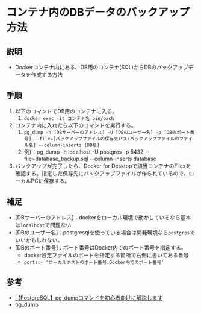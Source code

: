 # コンテナ内のDBデータのバックアップ方法
## 説明
- Dockerコンテナ内にある、DB用のコンテナ(SQL)からDBのバックアップデータを作成する方法

## 手順
1. 以下のコマンドでDB用のコンテナに入る。
   1. ``docker exec -it コンテナ名 bin/bach``
2. コンテナ内に入れたら以下のコマンドを実行する。
   1. ``pg_dump -h [DBサーバーのアドレス] -U [DBのユーザー名] -p [DBのポート番号] --file=[バックアップファイルの保存先パス/バックアップファイルのファイル名] --column-inserts [DB名]``
   2. 例)：pg_dump -h localhost -U postgres -p 5432 --file=database_backup.sql --column-inserts database
3. バックアップが完了したら、Docker for Desktopで該当コンテナのFilesを確認する。指定した保存先にバックアップファイルが作られているので、ローカルPCに保存する。

## 補足    
- [DBサーバーのアドレス]：dockerをローカル環境で動かしているなら基本は``localhost``で問題ない
- [DBのユーザー名]：postgresqlを使っている場合は開発環境なら``postgres``でいいかもしれない。
- [DBのポート番号]：ポート番号はDocker内でのポート番号を指定する。
  - docker設定ファイルのポートを指定する箇所で右側に書いてある番号
  - ```ports:- 'ローカルホストのポート番号:Docker内でのポート番号'```


## 参考
- [【PostgreSQL】pg_dumpコマンドを初心者向けに解説します](https://postgresweb.com/complete-explanation-of-pg_dump)
- [pg_dump](https://www.postgresql.jp/document/9.2/html/app-pgdump.html)
 
  

